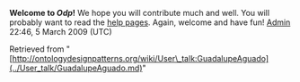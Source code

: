 __Welcome to _Odp_!__ We hope you will contribute much and well. 
You will probably want to read the [help pages](http://ontologydesignpatterns.org/wiki/Help:Contents "Help:Contents"). Again, welcome and have fun! [Admin](../User/ValentinaPresutti.md "User:ValentinaPresutti") 22:46, 5 March 2009 (UTC)





Retrieved from "[http://ontologydesignpatterns.org/wiki/User\_talk:GuadalupeAguado](../User_talk/GuadalupeAguado.md)"